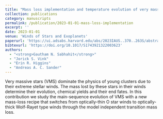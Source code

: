 ```yaml
---
title: "Mass loss implementation and temperature evolution of very massive stars"
collection: publications
category: manuscripts
permalink: /publication/2023-01-01-mass-loss-implementation
excerpt: ''
date: 2023-01-01
venue: 'Winds of Stars and Exoplanets'
paperurl: 'https://ui.adsabs.harvard.edu/abs/2023IAUS..370..263S/abstract'
bibtexurl: 'https://doi.org/10.1017/S1743921322003623'
authors:
  - "<strong>Gautham N. Sabhahit</strong>"
  - "Jorick S. Vink"
  - "Erin R. Higgins"
  - "Andreas A. C. Sander"
---
```

Very massive stars (VMS) dominate the physics of young clusters due to their extreme stellar winds. The mass lost by these stars in their winds determine their evolution, chemical yields and their end fates. In this contribution we study the main-sequence evolution of VMS with a new mass-loss recipe that switches from optically-thin O star winds to optically-thick Wolf-Rayet type winds through the model independent transition mass loss.
